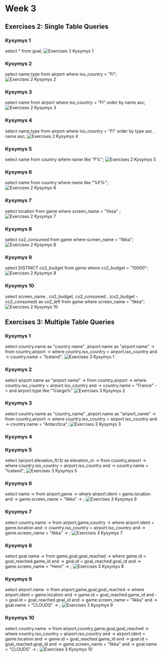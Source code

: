# Week 3

## Exercises 2: Single Table Queries

### Kysymys 1
select * from goal;
![Exercises 2  Kysymys 1](https://github.com/user-attachments/assets/7a11caa7-b410-493a-9736-58006528ae8c)

### Kysymys 2
select name,type from airport where iso_country = "FI";
![Exercises 2  Kysymys 2](https://github.com/user-attachments/assets/6eb9ba4a-1dec-49fd-9bbd-29b97b4f044c)

### Kysymys 3
select name from airport where iso_country = "FI" order by name asc;
![Exercises 2  Kysymys 3](https://github.com/user-attachments/assets/cc50430e-e38e-441a-a1e2-5dbd589c05b2)

### Kysymys 4
select name,type from airport where iso_country = "FI" order by type asc , name asc;
![Exercises 2  Kysymys 4](https://github.com/user-attachments/assets/e9a0fd84-2089-43f9-b599-dbc49f9e4c3c)

### Kysymys 5
select name from country where name like  "F%";
![Exercises 2  Kysymys 5](https://github.com/user-attachments/assets/d872edd6-53f9-4539-8b62-93d875388e20)

### Kysymys 6
select name from country where name like  "%F%";
![Exercises 2  Kysymys 6](https://github.com/user-attachments/assets/546ac9dd-20fb-4302-842d-67d81e211946)

### Kysymys 7
select location from game where screen_name = "Vesa" ;
![Exercises 2  Kysymys 7](https://github.com/user-attachments/assets/afec06c3-1582-4ace-8d8f-c1d5b57bb617)

### Kysymys 8
select co2_consumed from game where screen_name = "Ilkka";
![Exercises 2  Kysymys 8](https://github.com/user-attachments/assets/6f058e9f-7db1-40d5-bf77-d152d3d33a38)

### Kysymys 9
select DISTINCT co2_budget from game where co2_budget = "10000";
![Exercises 2  Kysymys 9](https://github.com/user-attachments/assets/18be5fe1-de51-48e5-87d9-d6b3d73c2e9f)

### Kysymys 10
select screen_name , co2_budget, co2_consumed , (co2_budget - co2_consumed) as co2_left from game where screen_name = "Ilkka";
![Exercises 2  Kysymys 10](https://github.com/user-attachments/assets/bbf489e0-55b3-45b7-bbd3-6c4a00dabca5)

## Exercises 3: Multiple Table Queries

### Kysymys 1
select country.name as "country name" ,airport.name as "airport name"
    -> from country,airport
    ->  where country.iso_country = airport.iso_country and
->  country.name = "Iceland";
![Exercises 3  Kysymys 1](https://github.com/user-attachments/assets/54397bbd-a7ac-4d5b-b364-6226481f834f)

### Kysymys 2
select airport.name as "airport name"
    -> from country,airport
    ->  where country.iso_country = airport.iso_country and
    ->  country.name = "France"
    -> and airport.type like "%large%"
![Exercises 3  Kysymys 2](https://github.com/user-attachments/assets/29325d91-1e4e-4778-a8e5-6a3075d9e0e8)

### Kysymys 3
select country.name as "country_name" ,airport.name as "airport_name"
    -> from country,airport
    ->  where country.iso_country = airport.iso_country and
->  country.name = "Antarctica";
![Exercises 3  Kysymys 3](https://github.com/user-attachments/assets/53a9c7f5-2a3e-42d0-bfab-ccd4ba4c39f2)

### Kysymys 4

### Kysymys 5
select (airport.elevation_ft/3) as elevation_m
    -> from country,airport
    ->  where country.iso_country = airport.iso_country and
->  country.name = "Iceland";
![Exercises 3  Kysymys 5](https://github.com/user-attachments/assets/e773f868-e9d7-4b10-961c-cef66b49889f)

### Kysymys 6
select name
    -> from airport,game
    -> where airport.ident =  game.location and
    -> game.screen_name = "Ilkka"
    -> ;
![Exercises 3  Kysymys 6](https://github.com/user-attachments/assets/d470f8a4-fb9d-4984-aa46-b5ccd182ec12)

### Kysymys 7
select country.name
    -> from airport,game,country
    ->  where airport.ident =  game.location and
    -> country.iso_country = airport.iso_country and
    ->  game.screen_name = "Ilkka"
    -> ;
![Exercises 3  Kysymys 7](https://github.com/user-attachments/assets/fb7e730a-e81f-48ba-b840-32ba22aea91f)

### Kysymys 8
select goal.name
    -> from game,goal,goal_reached
    ->  where game.id = goal_reached.game_id and
    -> goal.id = goal_reached.goal_id and
    -> game.screen_name = "Heini"
    -> ;
![Exercises 3  Kysymys 8](https://github.com/user-attachments/assets/aa209c83-5331-4b61-af85-0cf360ea733e)

### Kysymys 9
select airport.name
    ->  from airport,game,goal,goal_reached
    ->  where airport.ident = game.location and
    -> game.id = goal_reached.game_id and
    -> goal.id = goal_reached.goal_id and
    -> game.screen_name = "Ilkka" and
    -> goal.name = "CLOUDS"
    -> ;
![Exercises 3  Kysymys 9](https://github.com/user-attachments/assets/0c1c6b5f-f7aa-4f73-a68e-ad160a17eb59)

### Kysymys 10
select country.name
    -> from airport,country,game,goal,goal_reached
    ->  where country.iso_country = airport.iso_country and
    ->  airport.ident = game.location and
    -> game.id = goal_reached.game_id and
    -> goal.id = goal_reached.goal_id and
    -> game.screen_name = "Ilkka" and
    -> goal.name = "CLOUDS"
    -> ;
![Exercises 3  Kysymys 10](https://github.com/user-attachments/assets/11548a6a-3052-4277-b633-b38485accde8)
